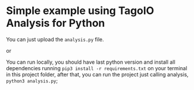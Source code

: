 # Simple example using TagoIO Analysis for Python

You can just upload the `analysis.py` file.

or

You can run locally, you should have last python version and install all dependencies running `pip3 install -r requirements.txt` on your terminal in this project folder, 
after that, you can run the project just calling analysis, `python3 analysis.py`;
